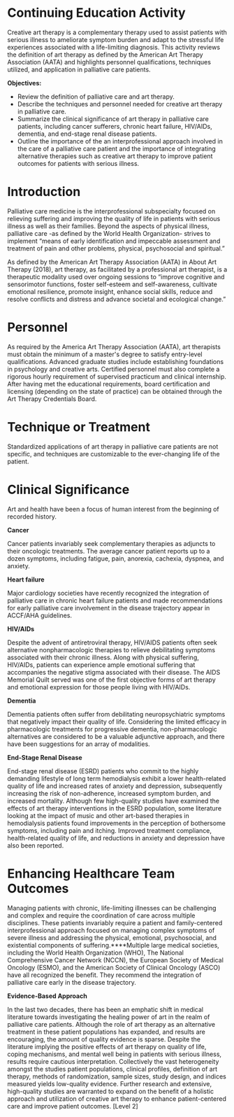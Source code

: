 # Continuing Education Activity

Creative art therapy is a complementary therapy used to assist patients with serious illness to ameliorate symptom burden and adapt to the stressful life experiences associated with a life-limiting diagnosis. This activity reviews the definition of art therapy as defined by the American Art Therapy Association (AATA) and highlights personnel qualifications, techniques utilized, and application in palliative care patients.

**Objectives:**
- Review the definition of palliative care and art therapy.
- Describe the techniques and personnel needed for creative art therapy in palliative care.
- Summarize the clinical significance of art therapy in palliative care patients, including cancer sufferers, chronic heart failure, HIV/AIDs, dementia, and end-stage renal disease patients.
- Outline the importance of the an interprofessional approach involved in the care of a palliative care patient and the importance of integrating alternative therapies such as creative art therapy to improve patient outcomes for patients with serious illness.

# Introduction

Palliative care medicine is the interprofessional subspecialty focused on relieving suffering and improving the quality of life in patients with serious illness as well as their families. Beyond the aspects of physical illness, palliative care -as defined by the World Health Organization- strives to implement “means of early identification and impeccable assessment and treatment of pain and other problems, physical, psychosocial and spiritual.”

As defined by the American Art Therapy Association (AATA) in About Art Therapy (2018), art therapy, as facilitated by a professional art therapist, is a therapeutic modality used over ongoing sessions to “improve cognitive and sensorimotor functions, foster self-esteem and self-awareness, cultivate emotional resilience, promote insight, enhance social skills, reduce and resolve conflicts and distress and advance societal and ecological change.”

# Personnel

As required by the America Art Therapy Association (AATA), art therapists must obtain the minimum of a master's degree to satisfy entry-level qualifications. Advanced graduate studies include establishing foundations in psychology and creative arts. Certified personnel must also complete a rigorous hourly requirement of supervised practicum and clinical internship. After having met the educational requirements, board certification and licensing (depending on the state of practice) can be obtained through the Art Therapy Credentials Board.

# Technique or Treatment

Standardized applications of art therapy in palliative care patients are not specific, and techniques are customizable to the ever-changing life of the patient.

# Clinical Significance

Art and health have been a focus of human interest from the beginning of recorded history.

**Cancer**

Cancer patients invariably seek complementary therapies as adjuncts to their oncologic treatments. The average cancer patient reports up to a dozen symptoms, including fatigue, pain, anorexia, cachexia, dyspnea, and anxiety.

**Heart failure**

Major cardiology societies have recently recognized the integration of palliative care in chronic heart failure patients and made recommendations for early palliative care involvement in the disease trajectory appear in ACCF/AHA guidelines.

**HIV/AIDs**

Despite the advent of antiretroviral therapy, HIV/AIDS patients often seek alternative nonpharmacologic therapies to relieve debilitating symptoms associated with their chronic illness. Along with physical suffering, HIV/AIDs, patients can experience ample emotional suffering that accompanies the negative stigma associated with their disease. The AIDS Memorial Quilt served was one of the first objective forms of art therapy and emotional expression for those people living with HIV/AIDs.

**Dementia**

Dementia patients often suffer from debilitating neuropsychiatric symptoms that negatively impact their quality of life. Considering the limited efficacy in pharmacologic treatments for progressive dementia, non-pharmacologic alternatives are considered to be a valuable adjunctive approach, and there have been suggestions for an array of modalities.

**End-Stage Renal Disease**

End-stage renal disease (ESRD) patients who commit to the highly demanding lifestyle of long term hemodialysis exhibit a lower health-related quality of life and increased rates of anxiety and depression, subsequently increasing the risk of non-adherence, increased symptom burden, and increased mortality. Although few high-quality studies have examined the effects of art therapy interventions in the ESRD population, some literature looking at the impact of music and other art-based therapies in hemodialysis patients found improvements in the perception of bothersome symptoms, including pain and itching. Improved treatment compliance, health-related quality of life, and reductions in anxiety and depression have also been reported.

# Enhancing Healthcare Team Outcomes

Managing patients with chronic, life-limiting illnesses can be challenging and complex and require the coordination of care across multiple disciplines. These patients invariably require a patient and family-centered interprofessional approach focused on managing complex symptoms of severe illness and addressing the physical, emotional, psychosocial, and existential components of suffering.****Multiple large medical societies, including the World Health Organization (WHO), The National Comprehensive Cancer Network (NCCN), the European Society of Medical Oncology (ESMO), and the American Society of Clinical Oncology (ASCO) have all recognized the benefit. They recommend the integration of palliative care early in the disease trajectory.

**Evidence-Based Approach**

In the last two decades, there has been an emphatic shift in medical literature towards investigating the healing power of art in the realm of palliative care patients. Although the role of art therapy as an alternative treatment in these patient populations has expanded, and results are encouraging, the amount of quality evidence is sparse. Despite the literature implying the positive effects of art therapy on quality of life, coping mechanisms, and mental well being in patients with serious illness, results require cautious interpretation. Collectively the vast heterogeneity amongst the studies patient populations, clinical profiles, definition of art therapy, methods of randomization, sample sizes, study design, and indices measured yields low-quality evidence. Further research and extensive, high-quality studies are warranted to expand on the benefit of a holistic approach and utilization of creative art therapy to enhance patient-centered care and improve patient outcomes. [Level 2]